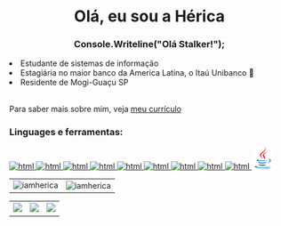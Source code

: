 <h1 align="center">Olá, eu sou a Hérica</h1>
<h3 align="center">Console.Writeline("Olá Stalker!");</h3>

<lu>
  <li>Estudante de sistemas de informação</li>
  <li>Estagiária no maior banco da America Latina, o Itaú Unibanco 🧡 </li>
  <li>Residente de Mogi-Guaçu SP</li>
</lu><br>

 Para saber mais sobre mim, veja [meu currículo](https://drive.google.com/file/d/1h_KrWbYUBVQDHurx13S-r9clSewdOGk-/view?usp=sharing)

<h3 align="left">Linguages e ferramentas:</h3>

<a href="https://www.w3schools.in/c-tutorial/intro/" target="_blank"> <img src="https://cdn.iconscout.com/icon/free/png-512/c-programming-569564.png" alt="html" width="" height="40"/> </a>
<a href="https://www.w3schools.com/css/" target="_blank"> <img src="https://seeklogo.com/images/C/c-sharp-c-logo-02F17714BA-seeklogo.com.png" alt="html" width="" height="35"/> </a>
<a href="https://www.w3schools.com/css/" target="_blank"> <img src="https://img.icons8.com/color/452/visual-studio.png" alt="html" width="" height="35"/> </a>
<a href="https://www.w3schools.com/css/" target="_blank"> <img src="https://cdn.freebiesupply.com/logos/large/2x/visual-studio-code-logo-png-transparent.png" alt="html" width="" height="35"/> </a>
<a href="https://www.w3schools.com/css/" target="_blank"> <img src="https://cdn.freebiesupply.com/logos/large/2x/intellij-idea-1-logo-png-transparent.png" alt="html" width="" height="35"/> </a>
<a href="https://www.w3schools.com/css/" target="_blank"> <img src="https://resources.jetbrains.com/storage/products/rider/img/meta/rider_logo_300x300.png" alt="html" width="" height="35"/> </a>
<a href="https://www.w3schools.com/css/" target="_blank"> <img src="https://upload.wikimedia.org/wikipedia/commons/thumb/e/ee/.NET_Core_Logo.svg/1200px-.NET_Core_Logo.svg.png" alt="html" width="" height="35"/> </a>
<a href="https://www.w3schools.com/html/" target="_blank"> <img src="https://www.w3.org/html/logo/downloads/HTML5_Logo_512.png" alt="html" width="40" height="40"/> </a>
<a href="https://www.w3schools.com/css/" target="_blank"> <img src="https://upload.wikimedia.org/wikipedia/commons/thumb/d/d5/CSS3_logo_and_wordmark.svg/363px-CSS3_logo_and_wordmark.svg.png" alt="html" width="" height="40"/> </a>
<a href="https://www.java.com" target="_blank"> <img src="https://raw.githubusercontent.com/devicons/devicon/master/icons/java/java-original.svg" alt="java" width="40" height="40"/> </a>


<center>
<table>
  <tr>
      <td><img align="left" src="https://github-readme-stats.vercel.app/api/top-langs/?username=iamherica&layout=compact&theme=midnight-purple" alt="iamherica" /></td>
      <td><img align="center" src="https://github-readme-stats.vercel.app/api?username=iamherica&show_icons=true&locale=en&theme=midnight-purple" alt="iamherica" /></td>
  </tr>  
</table>
</center>


<table>
  <th><img src="https://media.giphy.com/media/oadZJB3hwMFjy/giphy.gif?cid=ecf05e47uvab12e1z1yycsfjdxtorwqh5v6ia5ozlwz73o5a&rid=giphy.gif&ct=g" width="400"/>
</th>
  <th><img src="https://media.giphy.com/media/xT0xemhmFReKIH4voA/giphy.gif?cid=ecf05e47fspwc5ul37xq9d2jg36jppba7ov615k82ll5qktf&rid=giphy.gif&ct=g" width="521"/>
</th>
   <th><img src="https://media.giphy.com/media/LmNwrBhejkK9EFP504/giphy.gif?cid=ecf05e47sruj2tyu6bblxvv0bz7cf5idees1nhwdn6nh2npb&rid=giphy.gif&ct=g" width="300"/></th>
 </table>


